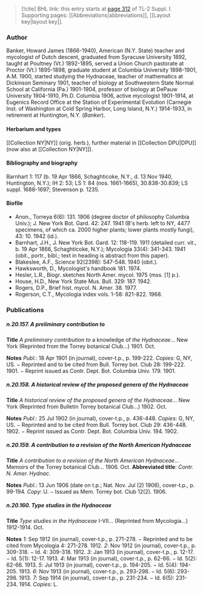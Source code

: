 > [!cite] BHL link: this entry starts at [page 312](https://www.biodiversitylibrary.org/item/103858#page/324/mode/1up) of TL-2 Suppl. I.
> Supporting pages: [[Abbreviations|abbreviations]], [[Layout key|layout key]].

### Author

Banker, Howard James (1866-1940), American (N.Y. State) teacher and mycologist of Dutch descent, graduated from Syracuse University 1892, taught at Poultney (Vt.) 1892-1895, served a Union Church pastorate at Proctor (Vt.) 1895-1898, graduate student at Columbia University 1898-1901, A.M. 1900, started studying the Hydnaceae, teacher of mathematics at Dickinson Seminary 1901, teacher of biology at Southwestern State Normal School at California (Pa.) 1901-1904, professor of biology at DePauw University 1904-1910, Ph.D. Columbia 1906, active mycologist 1901-1914, at Eugenics Record Office at the Station of Experimental Evolution (Carnegie Inst. of Washington at Cold Spring Harbor, Long Island, N.Y.) 1914-1933, in retirement at Huntington, N.Y. (*Banker*).

#### Herbarium and types

[[Collection NY|NY]] (orig. herb.), further material in [[Collection DPU|DPU]] (now also at [[Collection NY|NY]]).

#### Bibliography and biography

Barnhart 1: 117 (b. 19 Apr 1866, Schaghticoke, N.Y., d. 13 Nov 1940, Huntington, N.Y.); IH 2: 53; LS 1: 84 (nos. 1661-1665), 30.838-30.839; LS suppl. 1688-1697; Stevenson p. 1235.

#### Biofile

- Anon., Torreya 6(6): 131. 1906 (degree doctor of philosophy Columbia Univ.); J. New York Bot. Gard. 42: 247. 1941 (B's herb. left to NY, 4477 specimens, of which ca. 2000 higher plants; lower plants mostly fungi), 43: 10. 1942 (id.).
- Barnhart, J.H., J. New York Bot. Gard. 12: 118-119. 1911 (detailed curr. vit., b. 19 Apr 1866, Schaghticoke, N.Y.); Mycologia 33(4): 341-343. 1941 (obit., portr., bibl.; text in heading is abstract from this paper).
- Blakeslee, A.F., Science 92(2398): 547-548. 1940 (obit.).
- Hawksworth, D., Mycologist's handbook 181. 1974.
- Hesler, L.R., Biogr. sketches North Amer. mycol. 1975 (mss. \[1\] p.).
- House, H.D., New York State Mus. Bull. 329: 187. 1942.
- Rogers, D.P., Brief hist. mycol. N. Amer. 38. 1977.
- Rogerson, C.T., Mycologia index vols. 1-58: 821-822. 1968.

### Publications

##### n.20.157. A preliminary contribution to

**Title**
*A preliminary contribution to* a knowledge of *the Hydnaceae*... New York (Reprinted from the Torrey botanical Club...) 1901. Oct.

**Notes**
*Publ*.: 18 Apr 1901 (in journal), cover-t.p., p. 199-222. *Copies*: G, NY, US. − Reprinted and to be cited from Bull. Torrey bot. Club 28: 199-222. 1901. − Reprint issued as Contr. Dept. Bot. Columbia Univ. 179. 1901.

##### n.20.158. A historical review of the proposed genera of the Hydnaceae

**Title**
*A historical review of the proposed genera of the Hydnaceae*... New York (Reprinted from Bulletin Torrey botanical Club...) 1902. Oct.

**Notes**
*Publ*.: 25 Jul 1902 (in journal), cover-t.p., p. 436-448. *Copies*: G, NY, US. − Reprinted and to be cited from Bull. Torrey bot. Club 29: 436-448. 1902. − Reprint issued as Contr. Dept. Bot. Columbia Univ. 194. 1902.

##### n.20.159. A contribution to a revision of the North American Hydnaceae

**Title**
*A contribution to a revision of the North American Hydnaceae*... Memoirs of the Torrey botanical Club... 1906. Oct.
**Abbreviated title**: *Contr. N. Amer. Hydnac.*

**Notes**
*Publ*.: 13 Jun 1906 (date on t.p.; Nat. Nov. Jul (2) 1906), cover-t.p., p. 99-194. *Copy*: U. − Issued as Mem. Torrey bot. Club 12(2). 1906.

##### n.20.160. Type studies in the Hydnaceae

**Title**
*Type studies in the Hydnaceae* I-VII... (Reprinted from Mycologia...) 1912-1914. Oct.

**Notes**
*1*: Sep 1912 (in journal), cover-t.p., p. 271-278. − Reprinted and to be cited from Mycologia 4: 271-278. 1912.
*2*: Nov 1912 (in journal), cover-t.p., p. 309-318. − Id. 4: 309-318. 1912.
*3*: Jan 1913 (in journal), cover-t.p., p. 12-17. − Id. 5(1): 12-17. 1913.
*4*: Mar 1913 (in journal), cover-t.p., p. 62-66. − Id. 5(2): 62-66. 1913.
*5*: Jul 1913 (in journal), cover-t.p., p. 194-205. − Id. 5(4): 194-205. 1913.
*6*: Nov 1913 (in journal), cover-t.p., p. 293-298. − Id. 5(6): 293-298. 1913.
*7*: Sep 1914 (in journal), cover-t.p., p. 231-234. − Id. 6(5): 231-234. 1914.
*Copies*: L.

